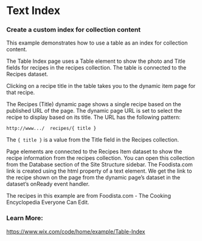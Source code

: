 # Text Index
### Create a custom index for collection content

This example demonstrates how to use a table as an index for collection content.

The Table Index page uses a Table element to show the photo and Title fields for recipes in the recipes collection. The table is connected to the Recipes dataset.

Clicking on a recipe title in the table takes you to the dynamic item page for that recipe.

The Recipes (Title) dynamic page shows a single recipe based on the published URL of the page. The dynamic page URL is set to select the recipe to display based on its title. The URL has the following pattern:

```http://www.../  recipes/{ title }```

The ``{ title }`` is a value from the Title field in the Recipes collection.

Page elements are connected to the Recipes Item dataset to show the recipe information from the recipes collection. You can open this collection from the Database section of the Site Structure sidebar. The Foodista.com link is created using the html property of a text element. We get the link to the recipe shown on the page from the dynamic page’s dataset in the dataset’s onReady event handler.

The recipes in this example are from Foodista.com - The Cooking Encyclopedia Everyone Can Edit.

### Learn More:
https://www.wix.com/code/home/example/Table-Index
